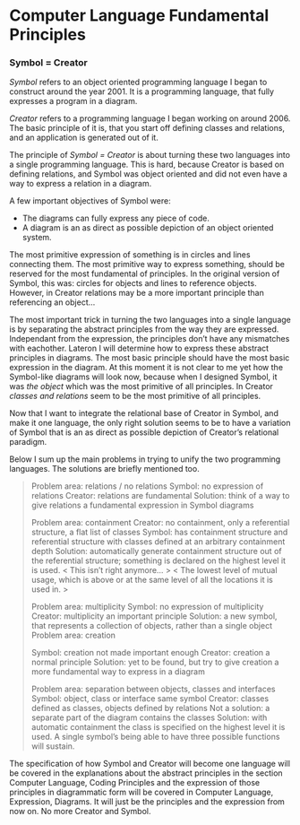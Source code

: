 ﻿Computer Language Fundamental Principles
========================================

### Symbol = Creator

*Symbol*  refers to an object oriented programming language I began to construct around the year 2001. It is a programming language, that fully expresses a program in a diagram.

*Creator*  refers to a programming language I began working on around 2006. The basic principle of it is, that you start off defining classes and relations, and an application is generated out of it.

The principle of *Symbol = Creator* is about turning these two languages into a single programming language. This is hard, because Creator is based on defining relations, and Symbol was object oriented and did not even have a way to express a relation in a diagram.

A few important objectives of Symbol were:

- The diagrams can fully express any piece of code. 
- A diagram is an as direct as possible depiction of an object oriented system.

The most primitive expression of something is in circles and lines connecting them.
The most primitive way to express something, should be reserved for the most fundamental of principles. In the original version of Symbol, this was: circles for objects and lines to reference objects. However, in Creator relations may be a more important principle than referencing an object…

The most important trick in turning the two languages into a single language is by separating the abstract principles from the way they are expressed. Independant from the expression, the principles don’t have any mismatches with eachother. Lateron I will determine how to express these abstract principles in diagrams. The most basic principle should have the most basic expression in the diagram. At this moment it is not clear to me yet how the Symbol-like diagrams will look now, because when I designed Symbol, it was *the object* which was the most primitive of all principles. In Creator *classes and relations* seem to be the most primitive of all principles.

Now that I want to integrate the relational base of Creator in Symbol, and make it one language, the only right solution seems to be to have a variation of Symbol that is an as direct as possible depiction of Creator’s relational paradigm.

Below I sum up the main problems in trying to unify the two programming languages. The solutions are briefly mentioned too.

> Problem area: relations / no relations
> Symbol: no expression of relations
> Creator: relations are fundamental
> Solution: think of a way to give relations a fundamental expression in Symbol diagrams
> 
> Problem area: containment
> Creator: no containment, only a referential structure, a flat list of classes
> Symbol: has containment structure and referential structure with classes defined at an arbitrary containment depth
> Solution: automatically generate containment structure out of the referential structure; something is declared on the highest level it is used.
> < This isn’t right anymore… >
> < The lowest level of mutual usage, which is above or at the same level of all the locations it is used in. >
> 
> Problem area: multiplicity
> Symbol: no expression of multiplicity
> Creator: multiplicity an important principle
> Solution: a new symbol, that represents a collection of objects, rather than a single object
> Problem area: creation
> 
> Symbol: creation not made important enough
> Creator: creation a normal principle
> Solution: yet to be found, but try to give creation a more fundamental way to express in a diagram
> 
> Problem area: separation between objects, classes and interfaces
> Symbol: object, class or interface same symbol
> Creator: classes defined as classes, objects defined by relations
> Not a solution: a separate part of the diagram contains the classes
> Solution: with automatic containment the class is specified on the highest level it is used. A single symbol’s being able to have three possible functions will sustain.

The specification of how Symbol and Creator will become one language will be covered in the explanations about the abstract  principles in the section Computer Language, Coding Principles and the expression of those principles in diagrammatic form will be covered in Computer Language, Expression, Diagrams. It will just be the principles and the expression from now on. No more Creator and Symbol.
